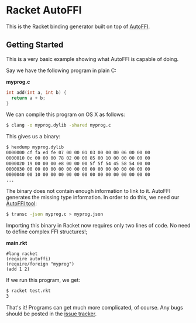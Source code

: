 Racket AutoFFI
===============

This is the Racket binding generator built on top of [AutoFFI](https://github.com/AutoFFI/AutoFFI).

## Getting Started

This is a very basic example showing what AutoFFI is capable of doing.

Say we have the following program in plain C:

**myprog.c**
```c
int add(int a, int b) {
  return a + b;
}
```

We can compile this program on OS X as follows:

```bash
$ clang -o myprog.dylib -shared myprog.c
``` 

This gives us a binary:

```bash
$ hexdump myprog.dylib
0000000 cf fa ed fe 07 00 00 01 03 00 00 00 06 00 00 00
0000010 0c 00 00 00 78 02 00 00 85 00 10 00 00 00 00 00
0000020 19 00 00 00 e8 00 00 00 5f 5f 54 45 58 54 00 00
0000030 00 00 00 00 00 00 00 00 00 00 00 00 00 00 00 00
0000040 00 10 00 00 00 00 00 00 00 00 00 00 00 00 00 00
...
```

The binary does not contain enough information to link to it. AutoFFI generates
the missing type information. In order to do this, we need our 
[AutoFFI tool](http://github.com/AutoFFI/AutoFFI):

```bash
$ transc -json myprog.c > myprog.json
```

Importing this binary in Racket now requires only two lines of code. No need to
define complex FFI structures!;

**main.rkt**
```racket;
#lang racket
(require autoffi)
(require/foreign "myprog")
(add 1 2)
```

If we run this program, we get:

```bash
$ racket test.rkt
3
```

That's it! Programs can get much more complicated, of course. Any bugs should
be posted in the [issue tracker](http://github.com/AutoFFI/racket-autoffi/issues).

